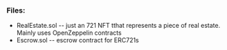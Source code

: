 ### Files:
- RealEstate.sol -- just an 721 NFT tthat represents a piece of real estate. Mainly uses OpenZeppelin contracts
- Escrow.sol -- escrow contract for ERC721s